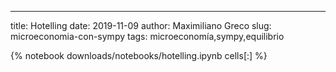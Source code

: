 ---
title: Hotelling
date: 2019-11-09
author: Maximiliano Greco
slug: microeconomia-con-sympy
tags: microeconomía,sympy,equilibrio


{% notebook downloads/notebooks/hotelling.ipynb cells[:] %}

